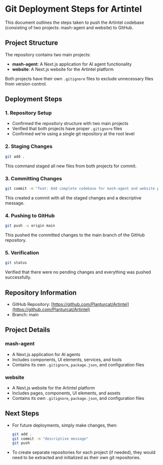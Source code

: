 # Git Deployment Steps for Artintel

This document outlines the steps taken to push the Artintel codebase (consisting of two projects: mash-agent and website) to GitHub.

## Project Structure
The repository contains two main projects:
- **mash-agent**: A Next.js application for AI agent functionality
- **website**: A Next.js website for the Artintel platform

Both projects have their own `.gitignore` files to exclude unnecessary files from version control.

## Deployment Steps

### 1. Repository Setup
- Confirmed the repository structure with two main projects
- Verified that both projects have proper `.gitignore` files
- Confirmed we're using a single git repository at the root level

### 2. Staging Changes
```bash
git add .
```
This command staged all new files from both projects for commit.

### 3. Committing Changes
```bash
git commit -m "feat: Add complete codebase for mash-agent and website projects"
```
This created a commit with all the staged changes and a descriptive message.

### 4. Pushing to GitHub
```bash
git push -u origin main
```
This pushed the committed changes to the main branch of the GitHub repository.

### 5. Verification
```bash
git status
```
Verified that there were no pending changes and everything was pushed successfully.

## Repository Information
- GitHub Repository: [https://github.com/Planturcat/Artintel](https://github.com/Planturcat/Artintel)
- Branch: main

## Project Details

### mash-agent
- A Next.js application for AI agents
- Includes components, UI elements, services, and tools
- Contains its own `.gitignore`, `package.json`, and configuration files

### website
- A Next.js website for the Artintel platform
- Includes pages, components, UI elements, and assets
- Contains its own `.gitignore`, `package.json`, and configuration files

## Next Steps
- For future deployments, simply make changes, then:
  ```bash
  git add .
  git commit -m "descriptive message"
  git push
  ```
- To create separate repositories for each project (if needed), they would need to be extracted and initialized as their own git repositories. 